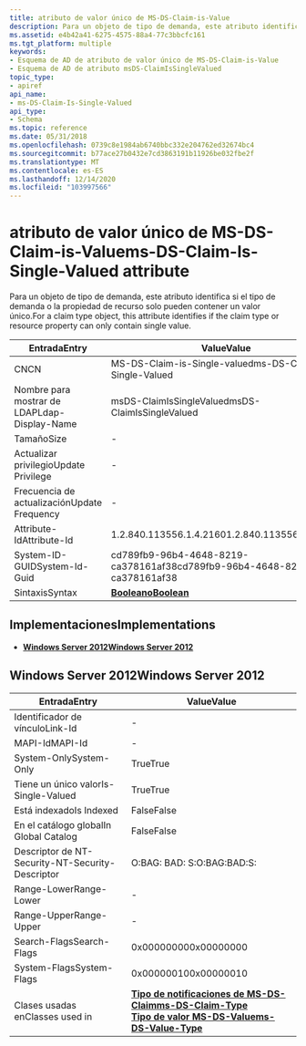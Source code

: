 ```yaml
---
title: atributo de valor único de MS-DS-Claim-is-Value
description: Para un objeto de tipo de demanda, este atributo identifica si el tipo de demanda o la propiedad de recurso solo pueden contener un valor único.
ms.assetid: e4b42a41-6275-4575-88a4-77c3bbcfc161
ms.tgt_platform: multiple
keywords:
- Esquema de AD de atributo de valor único de MS-DS-Claim-is-Value
- Esquema de AD de atributo msDS-ClaimIsSingleValued
topic_type:
- apiref
api_name:
- ms-DS-Claim-Is-Single-Valued
api_type:
- Schema
ms.topic: reference
ms.date: 05/31/2018
ms.openlocfilehash: 0739c8e1984ab6740bbc332e204762ed32674bc4
ms.sourcegitcommit: b77ace27b0432e7cd3863191b11926be032fbe2f
ms.translationtype: MT
ms.contentlocale: es-ES
ms.lasthandoff: 12/14/2020
ms.locfileid: "103997566"
---
```

# <a name="ms-ds-claim-is-single-valued-attribute"></a><span data-ttu-id="ab05b-105">atributo de valor único de MS-DS-Claim-is-Value</span><span class="sxs-lookup"><span data-stu-id="ab05b-105">ms-DS-Claim-Is-Single-Valued attribute</span></span>

<span data-ttu-id="ab05b-106">Para un objeto de tipo de demanda, este atributo identifica si el tipo de demanda o la propiedad de recurso solo pueden contener un valor único.</span><span class="sxs-lookup"><span data-stu-id="ab05b-106">For a claim type object, this attribute identifies if the claim type or resource property can only contain single value.</span></span>



| <span data-ttu-id="ab05b-107">Entrada</span><span class="sxs-lookup"><span data-stu-id="ab05b-107">Entry</span></span> | <span data-ttu-id="ab05b-108">Value</span><span class="sxs-lookup"><span data-stu-id="ab05b-108">Value</span></span> |
|-------------------|--------------------------------------|
| <span data-ttu-id="ab05b-109">CN</span><span class="sxs-lookup"><span data-stu-id="ab05b-109">CN</span></span>                | <span data-ttu-id="ab05b-110">MS-DS-Claim-is-Single-valued</span><span class="sxs-lookup"><span data-stu-id="ab05b-110">ms-DS-Claim-Is-Single-Valued</span></span>         |
| <span data-ttu-id="ab05b-111">Nombre para mostrar de LDAP</span><span class="sxs-lookup"><span data-stu-id="ab05b-111">Ldap-Display-Name</span></span> | <span data-ttu-id="ab05b-112">msDS-ClaimIsSingleValued</span><span class="sxs-lookup"><span data-stu-id="ab05b-112">msDS-ClaimIsSingleValued</span></span>             |
| <span data-ttu-id="ab05b-113">Tamaño</span><span class="sxs-lookup"><span data-stu-id="ab05b-113">Size</span></span>              | \-                                   |
| <span data-ttu-id="ab05b-114">Actualizar privilegio</span><span class="sxs-lookup"><span data-stu-id="ab05b-114">Update Privilege</span></span>  | \-                                   |
| <span data-ttu-id="ab05b-115">Frecuencia de actualización</span><span class="sxs-lookup"><span data-stu-id="ab05b-115">Update Frequency</span></span>  | \-                                   |
| <span data-ttu-id="ab05b-116">Attribute-Id</span><span class="sxs-lookup"><span data-stu-id="ab05b-116">Attribute-Id</span></span>      | <span data-ttu-id="ab05b-117">1.2.840.113556.1.4.2160</span><span class="sxs-lookup"><span data-stu-id="ab05b-117">1.2.840.113556.1.4.2160</span></span>              |
| <span data-ttu-id="ab05b-118">System-ID-GUID</span><span class="sxs-lookup"><span data-stu-id="ab05b-118">System-Id-Guid</span></span>    | <span data-ttu-id="ab05b-119">cd789fb9-96b4-4648-8219-ca378161af38</span><span class="sxs-lookup"><span data-stu-id="ab05b-119">cd789fb9-96b4-4648-8219-ca378161af38</span></span> |
| <span data-ttu-id="ab05b-120">Sintaxis</span><span class="sxs-lookup"><span data-stu-id="ab05b-120">Syntax</span></span>            | [<span data-ttu-id="ab05b-121">**Booleano**</span><span class="sxs-lookup"><span data-stu-id="ab05b-121">**Boolean**</span></span>](s-boolean.md)         |



## <a name="implementations"></a><span data-ttu-id="ab05b-122">Implementaciones</span><span class="sxs-lookup"><span data-stu-id="ab05b-122">Implementations</span></span>

-   [<span data-ttu-id="ab05b-123">**Windows Server 2012**</span><span class="sxs-lookup"><span data-stu-id="ab05b-123">**Windows Server 2012**</span></span>](#windows-server-2012)

## <a name="windows-server-2012"></a><span data-ttu-id="ab05b-124">Windows Server 2012</span><span class="sxs-lookup"><span data-stu-id="ab05b-124">Windows Server 2012</span></span>



| <span data-ttu-id="ab05b-125">Entrada</span><span class="sxs-lookup"><span data-stu-id="ab05b-125">Entry</span></span> | <span data-ttu-id="ab05b-126">Value</span><span class="sxs-lookup"><span data-stu-id="ab05b-126">Value</span></span> |
|------------------------|-----------------------------------------------------------------------------------------------------------------|
| <span data-ttu-id="ab05b-127">Identificador de vínculo</span><span class="sxs-lookup"><span data-stu-id="ab05b-127">Link-Id</span></span>                | \-                                                                                                              |
| <span data-ttu-id="ab05b-128">MAPI-Id</span><span class="sxs-lookup"><span data-stu-id="ab05b-128">MAPI-Id</span></span>                | \-                                                                                                              |
| <span data-ttu-id="ab05b-129">System-Only</span><span class="sxs-lookup"><span data-stu-id="ab05b-129">System-Only</span></span>            | <span data-ttu-id="ab05b-130">True</span><span class="sxs-lookup"><span data-stu-id="ab05b-130">True</span></span>                                                                                                            |
| <span data-ttu-id="ab05b-131">Tiene un único valor</span><span class="sxs-lookup"><span data-stu-id="ab05b-131">Is-Single-Valued</span></span>       | <span data-ttu-id="ab05b-132">True</span><span class="sxs-lookup"><span data-stu-id="ab05b-132">True</span></span>                                                                                                            |
| <span data-ttu-id="ab05b-133">Está indexado</span><span class="sxs-lookup"><span data-stu-id="ab05b-133">Is Indexed</span></span>             | <span data-ttu-id="ab05b-134">False</span><span class="sxs-lookup"><span data-stu-id="ab05b-134">False</span></span>                                                                                                           |
| <span data-ttu-id="ab05b-135">En el catálogo global</span><span class="sxs-lookup"><span data-stu-id="ab05b-135">In Global Catalog</span></span>      | <span data-ttu-id="ab05b-136">False</span><span class="sxs-lookup"><span data-stu-id="ab05b-136">False</span></span>                                                                                                           |
| <span data-ttu-id="ab05b-137">Descriptor de NT-Security-</span><span class="sxs-lookup"><span data-stu-id="ab05b-137">NT-Security-Descriptor</span></span> | <span data-ttu-id="ab05b-138">O:BAG: BAD: S:</span><span class="sxs-lookup"><span data-stu-id="ab05b-138">O:BAG:BAD:S:</span></span>                                                                                                    |
| <span data-ttu-id="ab05b-139">Range-Lower</span><span class="sxs-lookup"><span data-stu-id="ab05b-139">Range-Lower</span></span>            | \-                                                                                                              |
| <span data-ttu-id="ab05b-140">Range-Upper</span><span class="sxs-lookup"><span data-stu-id="ab05b-140">Range-Upper</span></span>            | \-                                                                                                              |
| <span data-ttu-id="ab05b-141">Search-Flags</span><span class="sxs-lookup"><span data-stu-id="ab05b-141">Search-Flags</span></span>           | <span data-ttu-id="ab05b-142">0x00000000</span><span class="sxs-lookup"><span data-stu-id="ab05b-142">0x00000000</span></span>                                                                                                      |
| <span data-ttu-id="ab05b-143">System-Flags</span><span class="sxs-lookup"><span data-stu-id="ab05b-143">System-Flags</span></span>           | <span data-ttu-id="ab05b-144">0x00000010</span><span class="sxs-lookup"><span data-stu-id="ab05b-144">0x00000010</span></span>                                                                                                      |
| <span data-ttu-id="ab05b-145">Clases usadas en</span><span class="sxs-lookup"><span data-stu-id="ab05b-145">Classes used in</span></span>        | [<span data-ttu-id="ab05b-146">**Tipo de notificaciones de MS-DS-Claim**</span><span class="sxs-lookup"><span data-stu-id="ab05b-146">**ms-DS-Claim-Type**</span></span>](c-msds-claimtype.md)<br/> [<span data-ttu-id="ab05b-147">**Tipo de valor MS-DS-Value**</span><span class="sxs-lookup"><span data-stu-id="ab05b-147">**ms-DS-Value-Type**</span></span>](c-msds-valuetype.md)<br/> |



 

 





